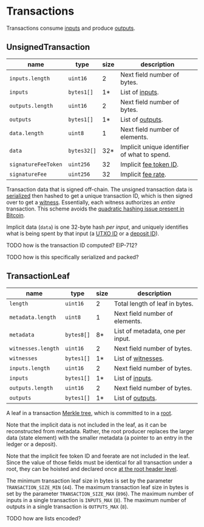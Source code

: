 Transactions
===

Transactions consume [inputs](./Inputs.md) and produce [outputs](./Outputs.md).

UnsignedTransaction
---

| name                | type        | size | description                                  |
| ------------------- | ----------- | ---- | -------------------------------------------- |
| `inputs.length`     | `uint16`    | 2    | Next field number of bytes.                  |
| `inputs`            | `bytes1[]`  | 1*   | List of [inputs](./Inputs.md).               |
| `outputs.length`    | `uint16`    | 2    | Next field number of bytes.                  |
| `outputs`           | `bytes1[]`  | 1*   | List of [outputs](./Outputs.md).             |
| `data.length`       | `uint8`     | 1    | Next field number of elements.               |
| `data`              | `bytes32[]` | 32*  | Implicit unique identifier of what to spend. |
| `signatureFeeToken` | `uint256`   | 32   | Implicit [fee token ID](./Roots.md).         |
| `signatureFee`      | `uint256`   | 32   | Implicit [fee rate](./Roots.md).             |

Transaction data that is signed off-chain. The unsigned transaction data is [serialized](../0.%20Fundamentals/5.%20Serialization.md) then hashed to get a unique transaction ID, which is then signed over to get a [witness](./Witness.md). Essentially, each witness authorizes an _entire_ transaction. This scheme avoids the [quadratic hashing issue present in Bitcoin](https://bitcointalk.org/index.php?topic=102487.0).

Implicit data (`data`) is one 32-byte hash _per input_, and uniquely identifies what is being spent by that input (a [UTXO ID](./Outputs.md) or a [deposit ID](./Deposits.md)).

TODO how is the transaction ID computed? EIP-712?

TODO how is this specifically serialized and packed?

TransactionLeaf
---

| name               | type       | size | description                        |
| ------------------ | ---------- | ---- | ---------------------------------- |
| `length`           | `uint16`   | 2    | Total length of leaf in bytes.     |
| `metadata.length`  | `uint8`    | 1    | Next field number of elements.     |
| `metadata`         | `bytes8[]` | 8*   | List of metadata, one per input.   |
| `witnesses.length` | `uint16`   | 2    | Next field number of bytes.        |
| `witnesses`        | `bytes1[]` | 1*   | List of [witnesses](./Witness.md). |
| `inputs.length`    | `uint16`   | 2    | Next field number of bytes.        |
| `inputs`           | `bytes1[]` | 1*   | List of [inputs](./Inputs.md).     |
| `outputs.length`   | `uint16`   | 2    | Next field number of bytes.        |
| `outputs`          | `bytes1[]` | 1*   | List of [outputs](./Outputs.md).   |

A leaf in a transaction [Merkle tree](./../2.%20Verifiers/Merkle%20Proof.md), which is committed to in a [root](./Roots.md).

Note that the implicit data is not included in the leaf, as it can be reconstructed from metadata. Rather, the root producer replaces the larger data (state element) with the smaller metadata (a pointer to an entry in the ledger or a deposit).

Note that the implicit fee token ID and feerate are not included in the leaf. Since the value of those fields must be identical for all transaction under a root, they can be hoisted and declared once [at the root header level](./Roots.md).

The minimum transaction leaf size in bytes is set by the parameter `TRANSACTION_SIZE_MIN` (`44`).
The maximum transaction leaf size in bytes is set by the parameter `TRANSACTION_SIZE_MAX` (`896`).
The maximum number of inputs in a single transaction is `INPUTS_MAX` (`8`).
The maximum number of outputs in a single transaction is `OUTPUTS_MAX` (`8`).

TODO how are lists encoded?
